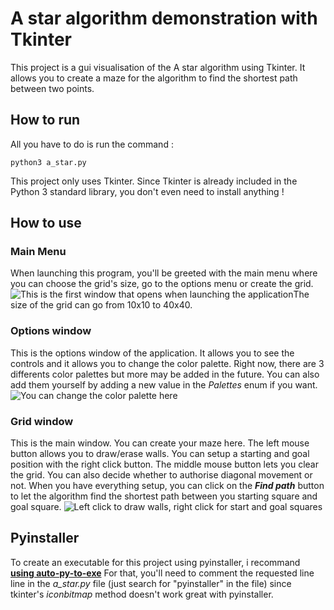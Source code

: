 
# A star algorithm demonstration with Tkinter

This project is a gui visualisation of the A star algorithm using Tkinter. It allows you to create a maze for the algorithm to find the shortest path between two points.

## How to run
All you have to do is run the command : 

    python3 a_star.py
This project only uses Tkinter. Since Tkinter is already included in the Python 3 standard library, you don't even need to install anything !

## How to use
### Main Menu
When launching this program, you'll be greeted with the main menu where you can choose the grid's size, go to the options menu or create the grid.
![This is the first window that opens when launching the application](https://imageshack.com/i/pmnofL1vp)The size of the grid can go from 10x10 to 40x40.
### Options window
This is the options window of the application. It allows you to see the controls and it allows you to change the color palette. Right now, there are 3 differents color palettes but more may be added in the future. You can also add them yourself by adding a new value in the *Palettes* enum if you want.
![You can change the color palette here](https://imageshack.com/i/pnVo7qo2p)
### Grid window
This is the main window. You can create your maze here. The left mouse button allows you to draw/erase walls. You can setup a starting and goal position with the right click button. The middle mouse button lets you clear the grid. You can also decide whether to authorise diagonal movement or not. When you have everything setup, you can click on the ***Find path*** button to let the algorithm find the shortest path between you starting square and goal square.
![Left click to draw walls, right click for start and goal squares](https://imageshack.com/i/poJmq12Og)

## Pyinstaller
To create an executable for this project using pyinstaller, i recommand **[using auto-py-to-exe](https://pypi.org/project/auto-py-to-exe/)**
For that, you'll need to comment the requested line line in the *a_star.py* file (just search for "pyinstaller" in the file) since tkinter's *iconbitmap* method doesn't work great with pyinstaller.
